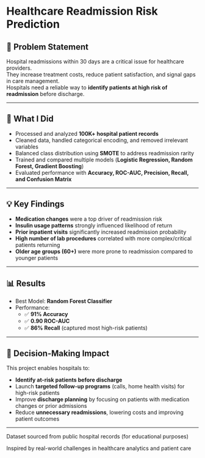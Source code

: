 # Healthcare Readmission Risk Prediction

## 📌 Problem Statement
Hospital readmissions within 30 days are a critical issue for healthcare providers.  
They increase treatment costs, reduce patient satisfaction, and signal gaps in care management.  
Hospitals need a reliable way to **identify patients at high risk of readmission** before discharge.  

---

## 🔎 What I Did
- Processed and analyzed **100K+ hospital patient records**  
- Cleaned data, handled categorical encoding, and removed irrelevant variables  
- Balanced class distribution using **SMOTE** to address readmission rarity  
- Trained and compared multiple models (**Logistic Regression, Random Forest, Gradient Boosting**)  
- Evaluated performance with **Accuracy, ROC-AUC, Precision, Recall, and Confusion Matrix**  

---

## 💡 Key Findings
- **Medication changes** were a top driver of readmission risk  
- **Insulin usage patterns** strongly influenced likelihood of return  
- **Prior inpatient visits** significantly increased readmission probability  
- **High number of lab procedures** correlated with more complex/critical patients returning  
- **Older age groups (60+)** were more prone to readmission compared to younger patients  

---

## 📊 Results
- Best Model: **Random Forest Classifier**  
- Performance:  
  - ✅ **91% Accuracy**  
  - ✅ **0.90 ROC-AUC**  
  - ✅ **86% Recall** (captured most high-risk patients)  

---

## 🧭 Decision-Making Impact
This project enables hospitals to:  
- **Identify at-risk patients before discharge**  
- Launch **targeted follow-up programs** (calls, home health visits) for high-risk patients  
- Improve **discharge planning** by focusing on patients with medication changes or prior admissions  
- Reduce **unnecessary readmissions**, lowering costs and improving patient outcomes

---

Dataset sourced from public hospital records (for educational purposes)

Inspired by real-world challenges in healthcare analytics and patient care
